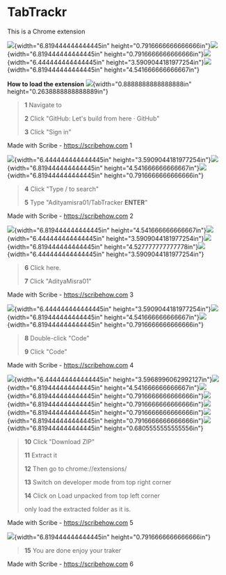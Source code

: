 # TabTrackr
This is a Chrome extension 

![](vertopal_8edfdef7e12843839b75d8c57bca5bb6/media/image2.png){width="6.819444444444445in"
height="0.7916666666666666in"}![](vertopal_8edfdef7e12843839b75d8c57bca5bb6/media/image3.png){width="6.819444444444445in"
height="0.7916666666666666in"}![](vertopal_8edfdef7e12843839b75d8c57bca5bb6/media/image4.png){width="6.444444444444445in"
height="3.5909044181977254in"}![](vertopal_8edfdef7e12843839b75d8c57bca5bb6/media/image5.png){width="6.819444444444445in"
height="4.541666666666667in"}

**How to load the extension**
![](vertopal_8edfdef7e12843839b75d8c57bca5bb6/media/image1.png){width="0.8888888888888888in"
height="0.2638888888888889in"}

> **1** Navigate to
>
> **2** Click \"GitHub: Let\'s build from here · GitHub\"
>
> **3** Click \"Sign in\"

Made with Scribe - https://scribehow.com 1

![](vertopal_8edfdef7e12843839b75d8c57bca5bb6/media/image6.png){width="6.444444444444445in"
height="3.5909044181977254in"}![](vertopal_8edfdef7e12843839b75d8c57bca5bb6/media/image7.png){width="6.819444444444445in"
height="4.541666666666667in"}![](vertopal_8edfdef7e12843839b75d8c57bca5bb6/media/image8.png){width="6.819444444444445in"
height="0.7916666666666666in"}

> **4** Click \"Type / to search\"
>
> **5** Type \"Adityamisra01/TabTracker **ENTER**\"

Made with Scribe - https://scribehow.com 2

![](vertopal_8edfdef7e12843839b75d8c57bca5bb6/media/image9.png){width="6.819444444444445in"
height="4.541666666666667in"}![](vertopal_8edfdef7e12843839b75d8c57bca5bb6/media/image10.png){width="6.444444444444445in"
height="3.5909044181977254in"}![](vertopal_8edfdef7e12843839b75d8c57bca5bb6/media/image11.png){width="6.819444444444445in"
height="4.527777777777778in"}![](vertopal_8edfdef7e12843839b75d8c57bca5bb6/media/image12.png){width="6.444444444444445in"
height="3.5909044181977254in"}

> **6** Click here.
>
> **7** Click \"AdityaMisra01\"

Made with Scribe - https://scribehow.com 3

![](vertopal_8edfdef7e12843839b75d8c57bca5bb6/media/image13.png){width="6.444444444444445in"
height="3.5909044181977254in"}![](vertopal_8edfdef7e12843839b75d8c57bca5bb6/media/image14.png){width="6.819444444444445in"
height="4.541666666666667in"}![](vertopal_8edfdef7e12843839b75d8c57bca5bb6/media/image8.png){width="6.819444444444445in"
height="0.7916666666666666in"}

> **8** Double-click \"Code\"
>
> **9** Click \"Code\"

Made with Scribe - https://scribehow.com 4

![](vertopal_8edfdef7e12843839b75d8c57bca5bb6/media/image15.png){width="6.444444444444445in"
height="3.5968996062992127in"}![](vertopal_8edfdef7e12843839b75d8c57bca5bb6/media/image16.png){width="6.819444444444445in"
height="4.541666666666667in"}![](vertopal_8edfdef7e12843839b75d8c57bca5bb6/media/image8.png){width="6.819444444444445in"
height="0.7916666666666666in"}![](vertopal_8edfdef7e12843839b75d8c57bca5bb6/media/image17.png){width="6.819444444444445in"
height="0.7916666666666666in"}![](vertopal_8edfdef7e12843839b75d8c57bca5bb6/media/image17.png){width="6.819444444444445in"
height="0.7916666666666666in"}![](vertopal_8edfdef7e12843839b75d8c57bca5bb6/media/image17.png){width="6.819444444444445in"
height="0.7916666666666666in"}![](vertopal_8edfdef7e12843839b75d8c57bca5bb6/media/image18.png){width="6.819444444444445in"
height="0.6805555555555556in"}

> **10** Click \"Download ZIP\"
>
> **11** Extract it
>
> **12** Then go to chrome://extensions/
>
> **13** Switch on developer mode from top right corner
>
> **14** Click on Load unpacked from top left corner
>
> only load the extracted folder as it is.

Made with Scribe - https://scribehow.com 5

![](vertopal_8edfdef7e12843839b75d8c57bca5bb6/media/image19.png){width="6.819444444444445in"
height="0.7916666666666666in"}

> **15** You are done enjoy your traker

Made with Scribe - https://scribehow.com 6

